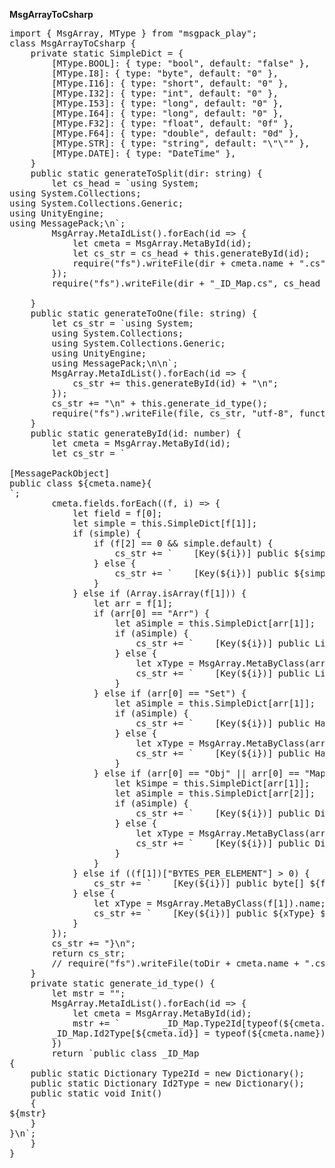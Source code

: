 **MsgArrayToCsharp**
<pre>
import { MsgArray, MType } from "msgpack_play";
class MsgArrayToCsharp {
    private static SimpleDict = {
        [MType.BOOL]: { type: "bool", default: "false" },
        [MType.I8]: { type: "byte", default: "0" },
        [MType.I16]: { type: "short", default: "0" },
        [MType.I32]: { type: "int", default: "0" },
        [MType.I53]: { type: "long", default: "0" },
        [MType.I64]: { type: "long", default: "0" },
        [MType.F32]: { type: "float", default: "0f" },
        [MType.F64]: { type: "double", default: "0d" },
        [MType.STR]: { type: "string", default: "\"\"" },
        [MType.DATE]: { type: "DateTime" },
    }
    public static generateToSplit(dir: string) {
        let cs_head = `using System;
using System.Collections;
using System.Collections.Generic;
using UnityEngine;
using MessagePack;\n`;
        MsgArray.MetaIdList().forEach(id => {
            let cmeta = MsgArray.MetaById(id);
            let cs_str = cs_head + this.generateById(id);
            require("fs").writeFile(dir + cmeta.name + ".cs", cs_str, "utf-8", function (err) { });
        });
        require("fs").writeFile(dir + "_ID_Map.cs", cs_head + this.generate_id_type(), "utf-8", function (err) { });

    }
    public static generateToOne(file: string) {
        let cs_str = `using System;
        using System.Collections;
        using System.Collections.Generic;
        using UnityEngine;
        using MessagePack;\n\n`;
        MsgArray.MetaIdList().forEach(id => {
            cs_str += this.generateById(id) + "\n";
        });
        cs_str += "\n" + this.generate_id_type();
        require("fs").writeFile(file, cs_str, "utf-8", function (err) { });
    }
    public static generateById(id: number) {
        let cmeta = MsgArray.MetaById(id);
        let cs_str = `
        
[MessagePackObject]
public class ${cmeta.name}{
`;
        cmeta.fields.forEach((f, i) => {
            let field = f[0];
            let simple = this.SimpleDict[<any>f[1]];
            if (simple) {
                if (f[2] == 0 && simple.default) {
                    cs_str += `    [Key(${i})] public ${simple.type} ${field} = ${simple.default};\n`;
                } else {
                    cs_str += `    [Key(${i})] public ${simple.type} ${field};\n`;
                }
            } else if (Array.isArray(f[1])) {
                let arr = f[1];
                if (arr[0] == "Arr") {
                    let aSimple = this.SimpleDict[<any>arr[1]];
                    if (aSimple) {
                        cs_str += `    [Key(${i})] public List<${aSimple.type}> ${field};\n`;
                    } else {
                        let xType = MsgArray.MetaByClass(<any>arr[1]).name;
                        cs_str += `    [Key(${i})] public List<${xType}> ${field};\n`;
                    }
                } else if (arr[0] == "Set") {
                    let aSimple = this.SimpleDict[<any>arr[1]];
                    if (aSimple) {
                        cs_str += `    [Key(${i})] public HashSet<${aSimple.type}> ${field};\n`;
                    } else {
                        let xType = MsgArray.MetaByClass(<any>arr[1]).name;
                        cs_str += `    [Key(${i})] public HashSet<${xType}> ${field};\n`;
                    }
                } else if (arr[0] == "Obj" || arr[0] == "Map") {
                    let kSimpe = this.SimpleDict[<any>arr[1]];
                    let aSimple = this.SimpleDict[<any>arr[2]];
                    if (aSimple) {
                        cs_str += `    [Key(${i})] public Dictionary<${kSimpe.type}, ${aSimple.type}> ${field};\n`;
                    } else {
                        let xType = MsgArray.MetaByClass(<any>arr[2]).name;
                        cs_str += `    [Key(${i})] public Dictionary<${kSimpe.type}, ${xType}> ${field};\n`;
                    }
                }
            } else if ((<any>f[1])["BYTES_PER_ELEMENT"] > 0) {
                cs_str += `    [Key(${i})] public byte[] ${field};\n`;
            } else {
                let xType = MsgArray.MetaByClass(<any>f[1]).name;
                cs_str += `    [Key(${i})] public ${xType} ${field};\n`;
            }
        });
        cs_str += "}\n";
        return cs_str;
        // require("fs").writeFile(toDir + cmeta.name + ".cs", cs_str, "utf-8", function (err) { });
    }
    private static generate_id_type() {
        let mstr = "";
        MsgArray.MetaIdList().forEach(id => {
            let cmeta = MsgArray.MetaById(id);
            mstr += `        _ID_Map.Type2Id[typeof(${cmeta.name})] = ${cmeta.id};
        _ID_Map.Id2Type[${cmeta.id}] = typeof(${cmeta.name});\n`
        })
        return `public class _ID_Map
{
    public static Dictionary<System.Type, int> Type2Id = new Dictionary<System.Type, int>();
    public static Dictionary<int, System.Type> Id2Type = new Dictionary<int, System.Type>();
    public static void Init()
    {
${mstr}
    }
}\n`;
    }
}
<pre>